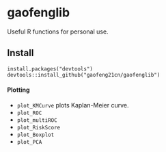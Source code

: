 # gaofenglib
Useful R functions for personal use.

## Install

```
install.packages("devtools")
devtools::install_github("gaofeng21cn/gaofenglib")
```

#### Plotting
- `plot_KMCurve` plots Kaplan-Meier curve.
- `plot_ROC`
- `plot_multiROC`
- `plot_RiskScore`
- `plot_Boxplot`
- `plot_PCA`

